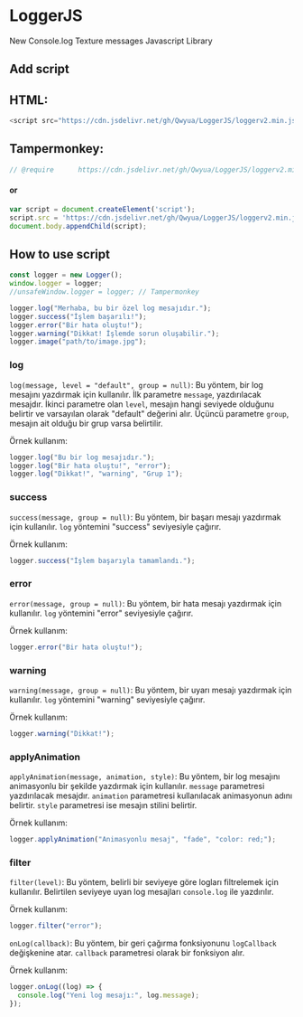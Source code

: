 # LoggerJS
New Console.log Texture messages Javascript Library

## Add script

<h2>HTML:</h2>

```js
<script src="https://cdn.jsdelivr.net/gh/Qwyua/LoggerJS/loggerv2.min.js"></script>
```

<h2>Tampermonkey:</h2>

```js
// @require      https://cdn.jsdelivr.net/gh/Qwyua/LoggerJS/loggerv2.min.js
```

<h4>or</h4>

```js
var script = document.createElement('script');
script.src = 'https://cdn.jsdelivr.net/gh/Qwyua/LoggerJS/loggerv2.min.js';
document.body.appendChild(script);
```

## How to use script
```js
const logger = new Logger();
window.logger = logger;
//unsafeWindow.logger = logger; // Tampermonkey
```

```js
logger.log("Merhaba, bu bir özel log mesajıdır.");
logger.success("İşlem başarılı!");
logger.error("Bir hata oluştu!");
logger.warning("Dikkat! İşlemde sorun oluşabilir.");
logger.image("path/to/image.jpg");
```

### log
`log(message, level = "default", group = null)`: Bu yöntem, bir log mesajını yazdırmak için kullanılır. İlk parametre `message`, yazdırılacak mesajdır. İkinci parametre olan `level`, mesajın hangi seviyede olduğunu belirtir ve varsayılan olarak "default" değerini alır. Üçüncü parametre `group`, mesajın ait olduğu bir grup varsa belirtilir.

Örnek kullanım:
```js
logger.log("Bu bir log mesajıdır.");
logger.log("Bir hata oluştu!", "error");
logger.log("Dikkat!", "warning", "Grup 1");
```

### success
`success(message, group = null)`: Bu yöntem, bir başarı mesajı yazdırmak için kullanılır. `log` yöntemini "success" seviyesiyle çağırır.

Örnek kullanım:
```js
logger.success("İşlem başarıyla tamamlandı.");
```

### error
`error(message, group = null)`: Bu yöntem, bir hata mesajı yazdırmak için kullanılır. `log` yöntemini "error" seviyesiyle çağırır.

Örnek kullanım:
```js
logger.error("Bir hata oluştu!");
```


### warning
`warning(message, group = null)`: Bu yöntem, bir uyarı mesajı yazdırmak için kullanılır. `log` yöntemini "warning" seviyesiyle çağırır.

Örnek kullanım:
```js
logger.warning("Dikkat!");
```


### applyAnimation
`applyAnimation(message, animation, style)`: Bu yöntem, bir log mesajını animasyonlu bir şekilde yazdırmak için kullanılır. `message` parametresi yazdırılacak mesajdır. `animation` parametresi kullanılacak animasyonun adını belirtir. `style` parametresi ise mesajın stilini belirtir.

Örnek kullanım:
```js
logger.applyAnimation("Animasyonlu mesaj", "fade", "color: red;");
```


### filter
`filter(level)`: Bu yöntem, belirli bir seviyeye göre logları filtrelemek için kullanılır. Belirtilen seviyeye uyan log mesajları `console.log` ile yazdırılır.

Örnek kullanım:
```js
logger.filter("error");
```

 `onLog(callback)`: Bu yöntem, bir geri çağırma fonksiyonunu `logCallback` değişkenine atar. `callback` parametresi olarak bir fonksiyon alır.
 
Örnek kullanım:
```js
logger.onLog((log) => {
  console.log("Yeni log mesajı:", log.message);
});
```
